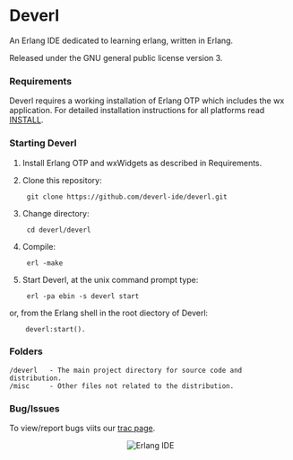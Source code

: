 Deverl
======

An Erlang IDE dedicated to learning erlang, written in Erlang.

Released under the GNU general public license version 3.

### Requirements

Deverl requires a working installation of Erlang OTP which includes the wx application.
For detailed installation instructions for all platforms read [INSTALL](https://raw.github.com/deverl-ide/deverl/master/INSTALL.md).

### Starting Deverl

1. Install Erlang OTP and wxWidgets as described in Requirements.
2. Clone this repository:
         
        git clone https://github.com/deverl-ide/deverl.git
3. Change directory:

        cd deverl/deverl
4. Compile:

        erl -make
5. Start Deverl, at the unix command prompt type:

        erl -pa ebin -s deverl start
 or, from the Erlang shell in the root diectory of Deverl:

        deverl:start().


### Folders

	/deverl   - The main project directory for source code and distribution.
	/misc     - Other files not related to the distribution.


### Bug/Issues

To view/report bugs viits our [trac page](http://www.tgrsvr.co.uk/trac "trac").

<div align="center">
	<img src="https://raw.github.com/deverl-ide/deverl/master/misc/linux_screenshot.png" alt="Erlang IDE" />
</div>
